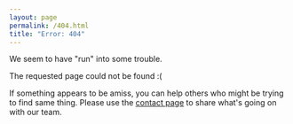 ```yaml
---
layout: page
permalink: /404.html
title: "Error: 404"
---
```


We seem to have "run" into some trouble.

The requested page could not be found :(

If something appears to be amiss, you can help others who might be trying to find same thing. Please use the [contact page](/contact) to share what's going on with our team. 
